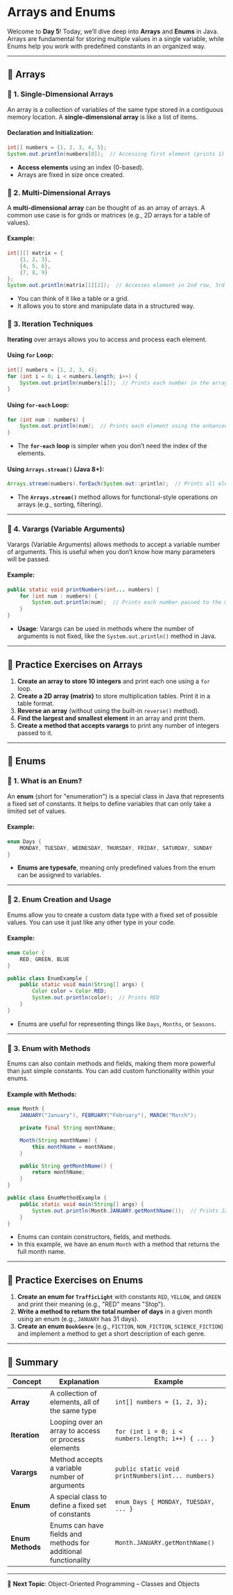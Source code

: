 
# Arrays and Enums

Welcome to **Day 5**! Today, we’ll dive deep into **Arrays** and **Enums** in Java. Arrays are fundamental for storing multiple values in a single variable, while Enums help you work with predefined constants in an organized way.

---

## 🧠 Arrays

### 🔹 1. Single-Dimensional Arrays

An array is a collection of variables of the same type stored in a contiguous memory location. A **single-dimensional array** is like a list of items.

#### Declaration and Initialization:

```java
int[] numbers = {1, 2, 3, 4, 5};
System.out.println(numbers[0]);  // Accessing first element (prints 1)
```

- **Access elements** using an index (0-based).
- Arrays are fixed in size once created.

### 🔹 2. Multi-Dimensional Arrays

A **multi-dimensional array** can be thought of as an array of arrays. A common use case is for grids or matrices (e.g., 2D arrays for a table of values).

#### Example:

```java
int[][] matrix = {
    {1, 2, 3},
    {4, 5, 6},
    {7, 8, 9}
};
System.out.println(matrix[1][2]);  // Accesses element in 2nd row, 3rd column (prints 6)
```

- You can think of it like a table or a grid. 
- It allows you to store and manipulate data in a structured way.

### 🔹 3. Iteration Techniques

**Iterating** over arrays allows you to access and process each element.

#### Using `for` Loop:

```java
int[] numbers = {1, 2, 3, 4};
for (int i = 0; i < numbers.length; i++) {
    System.out.println(numbers[i]);  // Prints each number in the array
}
```

#### Using `for-each` Loop:

```java
for (int num : numbers) {
    System.out.println(num);  // Prints each element using the enhanced for loop
}
```

- The **`for-each` loop** is simpler when you don’t need the index of the elements.

#### Using `Arrays.stream()` (Java 8+):

```java
Arrays.stream(numbers).forEach(System.out::println);  // Prints all elements using streams
```

- The **`Arrays.stream()`** method allows for functional-style operations on arrays (e.g., sorting, filtering).

---

### 🔹 4. Varargs (Variable Arguments)

Varargs (Variable Arguments) allows methods to accept a variable number of arguments. This is useful when you don’t know how many parameters will be passed.

#### Example:

```java
public static void printNumbers(int... numbers) {
    for (int num : numbers) {
        System.out.println(num);  // Prints each number passed to the method
    }
}
```

- **Usage**: Varargs can be used in methods where the number of arguments is not fixed, like the `System.out.println()` method in Java.

---

## 🔄 Practice Exercises on Arrays

1. **Create an array to store 10 integers** and print each one using a `for` loop.
2. **Create a 2D array (matrix)** to store multiplication tables. Print it in a table format.
3. **Reverse an array** (without using the built-in `reverse()` method).
4. **Find the largest and smallest element** in an array and print them.
5. **Create a method that accepts varargs** to print any number of integers passed to it.

---

## 🧠 Enums

### 🔹 1. What is an Enum?

An **enum** (short for "enumeration") is a special class in Java that represents a fixed set of constants. It helps to define variables that can only take a limited set of values.

#### Example:

```java
enum Days {
    MONDAY, TUESDAY, WEDNESDAY, THURSDAY, FRIDAY, SATURDAY, SUNDAY
}
```

- **Enums are typesafe**, meaning only predefined values from the enum can be assigned to variables.

---

### 🔹 2. Enum Creation and Usage

Enums allow you to create a custom data type with a fixed set of possible values. You can use it just like any other type in your code.

#### Example:

```java
enum Color {
    RED, GREEN, BLUE
}

public class EnumExample {
    public static void main(String[] args) {
        Color color = Color.RED;
        System.out.println(color);  // Prints RED
    }
}
```

- Enums are useful for representing things like `Days`, `Months`, or `Seasons`.

---

### 🔹 3. Enum with Methods

Enums can also contain methods and fields, making them more powerful than just simple constants. You can add custom functionality within your enums.

#### Example with Methods:

```java
enum Month {
    JANUARY("January"), FEBRUARY("February"), MARCH("March");

    private final String monthName;

    Month(String monthName) {
        this.monthName = monthName;
    }

    public String getMonthName() {
        return monthName;
    }
}

public class EnumMethodExample {
    public static void main(String[] args) {
        System.out.println(Month.JANUARY.getMonthName());  // Prints January
    }
}
```

- Enums can contain constructors, fields, and methods.
- In this example, we have an enum `Month` with a method that returns the full month name.

---

## 🎯 Practice Exercises on Enums

1. **Create an enum for `TrafficLight`** with constants `RED`, `YELLOW`, and `GREEN` and print their meaning (e.g., "RED" means "Stop").
2. **Write a method to return the total number of days** in a given month using an enum (e.g., `JANUARY` has 31 days).
3. **Create an enum `BookGenre`** (e.g., `FICTION`, `NON_FICTION`, `SCIENCE_FICTION`) and implement a method to get a short description of each genre.

---

## 🧠 Summary

| Concept           | Explanation                                            | Example                                                   |
|-------------------|--------------------------------------------------------|-----------------------------------------------------------|
| **Array**         | A collection of elements, all of the same type         | `int[] numbers = {1, 2, 3};`                              |
| **Iteration**     | Looping over an array to access or process elements    | `for (int i = 0; i < numbers.length; i++) { ... }`        |
| **Varargs**       | Method accepts a variable number of arguments          | `public static void printNumbers(int... numbers)`         |
| **Enum**          | A special class to define a fixed set of constants     | `enum Days { MONDAY, TUESDAY, ... }`                       |
| **Enum Methods**  | Enums can have fields and methods for additional functionality | `Month.JANUARY.getMonthName()`                            |

---

📌 **Next Topic**: Object-Oriented Programming – Classes and Objects
```
